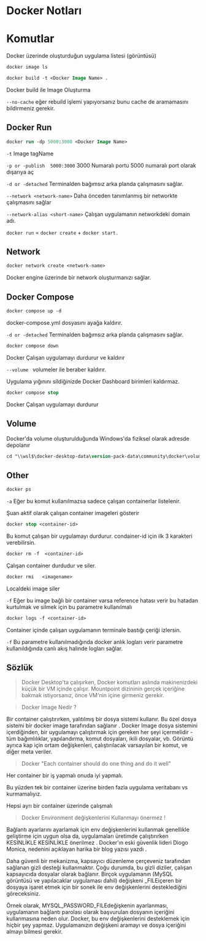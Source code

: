 # Docker Notları



# Komutlar
Docker üzerinde oluşturduğun uygulama listesi (görüntüsü)

```sh 
docker image ls 
```

```ps 
docker build -t <Docker Image Name> .
``` 
Docker build ile Image Oluşturma

`--no-cache` eğer rebuild işlemi yapıyorsanız bunu cache de aramamasını bildirmeniz gerekir.

## Docker Run
```ps
docker run -dp 5000:3000 <Docker Image Name> 
```
`-t` Image tagName 

`-p or -publish  5000:3000` 3000 Numaralı portu 5000 numaralı port olarak dışarıya aç

`-d or -detached` Terminalden bağımsız arka planda çalışmasını sağlar.

`--network <network-name>` Daha önceden tanımlanmış bir networkte çalışmasını sağlar

`--network-alias <short-name>` Çalışan uygulamanın networkdeki domain adı. 

`docker run` = `docker create` + `docker start.`



## Network
```ps 
docker network create <network-name>
```
 Docker engine üzerinde bir network oluşturmanızı sağlar.

## Docker Compose 

```ps
docker compose up -d
```
docker-compose.yml dosyasını ayağa kaldırır.

`-d or -detached` Terminalden bağımsız arka planda çalışmasını sağlar.

```ps
docker compose down
```
Docker Çalışan uygulamayı durdurur ve kaldırır

`--volume ` volumeler ile beraber kaldırır.

Uygulama yığınını sildiğinizde Docker Dashboard birimleri kaldırmaz.

```ps
docker compose stop
```
Docker Çalışan uygulamayı durdurur 

## Volume 

Docker'da volume oluşturulduğunda Windows'da fiziksel olarak adresde depolanır
``` ps 
cd "\\wsl$\docker-desktop-data\version-pack-data\community\docker\volumes\"
```

## Other 
```ps 
docker ps
```
`-a` Eğer bu komut kullanılmazsa sadece çalışan containerlar listelenir. 

Şuan aktif olarak çalışan container imageleri gösterir

```ps 
docker stop <container-id>
```
Bu komut çalışan bir uygulamayı durdurur. condainer-id için ilk 3 karakteri verebilirsin.

```ps 
docker rm -f  <container-id>
```
Çalışan container durdudur ve siler.
```ps 
docker rmi   <imagename>
```
Localdeki image siler

`-f` Eğer bu image bağlı bir container varsa reference hatası verir bu hatadan kurtulmak ve silmek için bu parametre kullanılmalı


```ps
docker logs -f <container-id>
```
Container içinde çalışan uygulamanın terminale bastığı 
çeriği izlersin.

`-f` Bu parametre kullanılmadığında docker anlık logları verir parametre kullanıldığında canlı akış halinde logları sağlar. 




## Sözlük
> Docker Desktop'ta çalışırken, Docker komutları aslında makinenizdeki küçük bir VM içinde çalışır. Mountpoint dizininin gerçek içeriğine bakmak istiyorsanız, önce VM'nin içine girmeniz gerekir.

> Docker Image Nedir ?

Bir container çalıştırırken, yalıtılmış bir dosya sistemi kullanır. Bu özel dosya sistemi bir docker image tarafından sağlanır . Docker Image dosya sistemini içerdiğinden, bir uygulamayı çalıştırmak için gereken her şeyi içermelidir - tüm bağımlılıklar, yapılandırma, komut dosyaları, ikili dosyalar, vb. Görüntü ayrıca kap için ortam değişkenleri, çalıştırılacak varsayılan bir komut, ve diğer meta veriler.
> Docker "Each container should do one thing and do it well"

Her container bir iş yapmalı onuda iyi yapmalı.

Bu yüzden tek bir container üzerine birden fazla uygulama veritabanı vs kurmamalıyız.

Hepsi ayrı bir container üzerinde çalışmalı 

> Docker Environment değişkenlerini Kullanmayı önermez !

Bağlantı ayarlarını ayarlamak için env değişkenlerini kullanmak genellikle geliştirme için uygun olsa da, uygulamaları üretimde çalıştırırken KESİNLİKLE KESİNLİKLE önerilmez . Docker'ın eski güvenlik lideri Diogo Monica, nedenini açıklayan harika bir blog yazısı yazdı .

Daha güvenli bir mekanizma, kapsayıcı düzenleme çerçeveniz tarafından sağlanan gizli desteği kullanmaktır. Çoğu durumda, bu gizli diziler, çalışan kapsayıcıda dosyalar olarak bağlanır. Birçok uygulamanın (MySQL görüntüsü ve yapılacaklar uygulaması dahil) değişkeni _FILEiçeren bir dosyaya işaret etmek için bir sonek ile env değişkenlerini desteklediğini göreceksiniz.

Örnek olarak, MYSQL_PASSWORD_FILEdeğişkenin ayarlanması, uygulamanın bağlantı parolası olarak başvurulan dosyanın içeriğini kullanmasına neden olur. Docker, bu env değişkenlerini desteklemek için hiçbir şey yapmaz. Uygulamanızın değişkeni aramayı ve dosya içeriğini almayı bilmesi gerekir.
